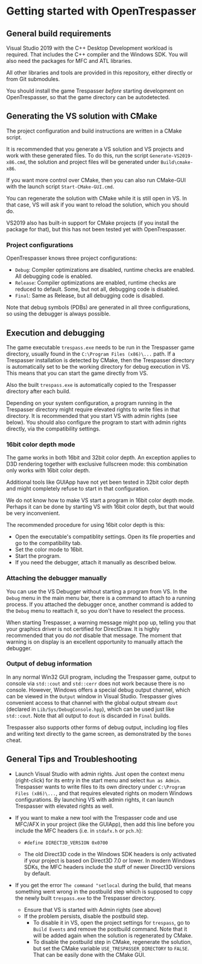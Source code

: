 # Getting started with OpenTrespasser

## General build requirements

Visual Studio 2019 with the C++ Desktop Development workload is required. That includes the C++ compiler and the Windows SDK. You will also need the packages for MFC and ATL libraries.

All other libraries and tools are provided in this repository, either directly or from Git submodules.

You should install the game Trespasser *before* starting development on OpenTrespasser, so that the game directory can be autodetected.

## Generating the VS solution with CMake

The project configuration and build instructions are written in a CMake script.

It is recommended that you generate a VS solution and VS projects and work with these generated files. To do this, run the script `Generate-VS2019-x86.cmd`, the solution and project files will be generated under `Build\cmake-x86`.

If you want more control over CMake, then you can also run CMake-GUI with the launch script `Start-CMake-GUI.cmd`.

You can regenerate the solution with CMake while it is still open in VS. In that case, VS will ask if you want to reload the solution, which you should do.

VS2019 also has built-in support for CMake projects (if you install the package for that), but this has not been tested yet with OpenTrespasser.

### Project configurations

OpenTrespasser knows three project configurations:
- `Debug`: Compiler optimizations are disabled, runtime checks are enabled. All debugging code is enabled.
- `Release`: Compiler optimizations are enabled, runtime checks are reduced to default. Some, but not all, debugging code is disabled.
- `Final`: Same as Release, but all debugging code is disabled.

Note that debug symbols (PDBs) are generated in all three configurations, so using the debugger is always possible.

## Execution and debugging

The game executable `trespass.exe` needs to be run in the Trespasser game directory, usually found in the `C:\Program Files (x86)\...` path.
If a Trespasser installation is detected by CMake, then the Trespasser directory is automatically set to be the working directory for debug execution in VS. This means that you can start the game directly from VS.

Also the built `trespass.exe` is automatically copied to the Trespasser directory after each build. 

Depending on your system configuration, a program running in the Trespasser directory might require elevated rights to write files in that directory. It is recommended that you start VS with admin rights (see below). You should also configure the program to start with admin rights directly, via the compatibility settings.

### 16bit color depth mode

The game works in both 16bit and 32bit color depth. 
An exception applies to D3D rendering together with exclusive fullscreen mode: this combination only works with 16bit color depth. 

Additional tools like GUIApp have not yet been tested in 32bit color depth and might completely refuse to start in that configuration.

We do not know how to make VS start a program in 16bit color depth mode. Perhaps it can be done by starting VS with 16bit color depth, but that would be very inconvenient.

The recommended procedure for using 16bit color depth is this:
- Open the executable's compatiblity settings. Open its file properties and go to the compatibility tab.
- Set the color mode to 16bit.
- Start the program.
- If you need the debugger, attach it manually as described below.

### Attaching the debugger manually

You can use the VS Debugger without starting a program from VS. In the `Debug` menu in the main menu bar, there is a command to attach to a running process. 
If you attached the debugger once, another command is added to the `Debug` menu to reattach it, so you don't have to reselect the process.

When starting Trespasser, a warning message might pop up, telling you that your graphics driver is not certified for DirectDraw. It is highly recommended that you do *not* disable that message. The moment that warning is on display is an excellent opportunity to manually attach the debugger.

### Output of debug information ###
In any normal Win32 GUI program, including the Trespasser game, output to console via `std::cout` and `std::cerr` does not work because there is no console.
However, Windows offers a special debug output channel, which can be viewed in the `Output` window in Visual Studio. Trespasser gives convenient access to that channel with the global output stream `dout` (declared in `Lib/Sys/DebugConsole.hpp`), which can be used just like `std::cout`.
Note that all output to `dout` is discarded in `Final` builds.

Trespasser also supports other forms of debug output, including log files and writing text directly to the game screen, as demonstrated by the `bones` cheat.

 ## General Tips and Troubleshooting

- Launch Visual Studio with admin rights. Just open the context menu (right-click) for its entry in the start menu and select `Run as Admin`.
Trespasser wants to write files to its own directory under `C:\Program Files (x86)\...`, and that requires elevated rights on modern Windows configurations.
By launching VS with admin rights, it can launch Trespasser with elevated rights as well.

- If you want to make a new tool with the Trespasser code and use MFC/AFX in your project (like the GUIApp), then add this line before you include the MFC headers
(i.e. in `stdafx.h` or `pch.h`):

    - `#define DIRECT3D_VERSION 0x0700`

    - The old Direct3D code in the Windows SDK headers is only activated if your project is based on Direct3D 7.0 or lower. In modern Windows SDKs, the MFC headers include the stuff of newer Direct3D versions by default.

- If you get the error `The command "setlocal` during the build, that means something went wrong in the postbuild step which is supposed to copy the newly built `trespass.exe` to the Trespasser directory.
    - Ensure that VS is started with Admin rights (see above)
    - If the problem persists, disable the postbuild step. 
        - To disable it in VS, open the project settings for `trespass`, go to `Build Events` and remove the postbuild command. Note that it will be added again when the solution is regenerated by CMake.
        - To disable the postbuild step in CMake, regenerate the solution, but set the CMake variable `USE_TRESPASSER_DIRECTORY` to `FALSE`. That can be easily done with the CMake GUI.